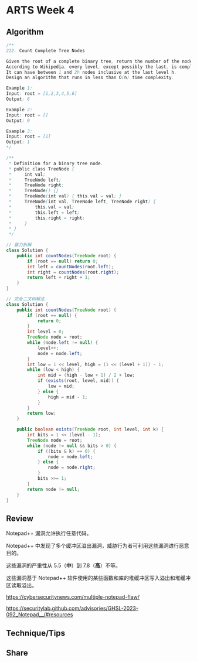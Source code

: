 # ARTS Week 4

## Algorithm

```java
/**
222. Count Complete Tree Nodes

Given the root of a complete binary tree, return the number of the nodes in the tree.
According to Wikipedia, every level, except possibly the last, is completely filled in a complete binary tree, and all nodes in the last level are as far left as possible. 
It can have between 1 and 2h nodes inclusive at the last level h.
Design an algorithm that runs in less than O(n) time complexity.

Example 1:
Input: root = [1,2,3,4,5,6]
Output: 6

Example 2:
Input: root = []
Output: 0

Example 3:
Input: root = [1]
Output: 1
*/

/**
 * Definition for a binary tree node.
 * public class TreeNode {
 *     int val;
 *     TreeNode left;
 *     TreeNode right;
 *     TreeNode() {}
 *     TreeNode(int val) { this.val = val; }
 *     TreeNode(int val, TreeNode left, TreeNode right) {
 *         this.val = val;
 *         this.left = left;
 *         this.right = right;
 *     }
 * }
 */

// 暴力拆解
class Solution {
    public int countNodes(TreeNode root) {
        if (root == null) return 0;
        int left = countNodes(root.left);
    	int right = countNodes(root.right);
    	return left + right + 1;
    }
}
```

```java
// 完全二叉树解法
class Solution {
    public int countNodes(TreeNode root) {
        if (root == null) {
            return 0;
        }
        int level = 0;
        TreeNode node = root;
        while (node.left != null) {
            level++;
            node = node.left;
        }
        int low = 1 << level, high = (1 << (level + 1)) - 1;
        while (low < high) {
            int mid = (high - low + 1) / 2 + low;
            if (exists(root, level, mid)) {
                low = mid;
            } else {
                high = mid - 1;
            }
        }
        return low;
    }

    public boolean exists(TreeNode root, int level, int k) {
        int bits = 1 << (level - 1);
        TreeNode node = root;
        while (node != null && bits > 0) {
            if ((bits & k) == 0) {
                node = node.left;
            } else {
                node = node.right;
            }
            bits >>= 1;
        }
        return node != null;
    }
}
```

## Review

Notepad++ 漏洞允许执行任意代码。

Notepad++ 中发现了多个缓冲区溢出漏洞，威胁行为者可利用这些漏洞进行恶意目的。

这些漏洞的严重性从 5.5（**中**）到 7.8（**高**）不等。

这些漏洞基于 Notepad++ 软件使用的某些函数和库的堆缓冲区写入溢出和堆缓冲区读取溢出。

https://cybersecuritynews.com/multiple-notepad-flaw/

https://securitylab.github.com/advisories/GHSL-2023-092_Notepad__/#resources

## Technique/Tips



## Share

